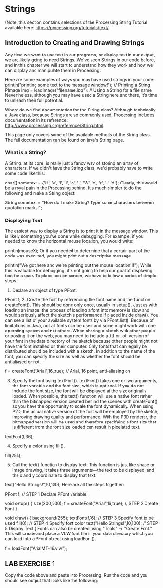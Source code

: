 # Strings
(Note, this section contains selections of the Processing String Tutorial available here: https://processing.org/tutorials/text/)

## Introduction to Creating and Drawing Strings
Any time we want to use text in our programs, or display text in our output, we are likely going to need Strings. We've seen Strings in our code before, and in this chapter we will start to understand how they work and how we can display and manipulate them in Processing.

Here are some examples of ways you may have used strings in your code:
println("printing some text to the message window!");  // Printing a String
PImage img = loadImage("filename.jpg");                // Using a String for a file name
Nevertheless, although you may have used a String here and there, it's time to unleash their full potential.

Where do we find documentation for the String class?
Although technically a Java class, because Strings are so commonly used, Processing includes documentation in its reference: http://www.processing.org/reference/String.html.

This page only covers some of the available methods of the String class. The full documentation can be found on java's String page.

### What is a String?
A String, at its core, is really just a fancy way of storing an array of characters. If we didn't have the String class, we'd probably have to write some code like this:

char[] sometext = {'H', 'e', 'l', 'l', 'o', ' ', 'W', 'o', 'r', 'l', 'd'};
Clearly, this would be a royal pain in the Processing behind. It's much simpler to do the following and make a String object:

String sometext = "How do I make String? Type some characters between quotation marks!";

### Displaying Text
The easiest way to display a String is to print it in the message window. This is likely something you've done while debugging. For example, if you needed to know the horizontal mouse location, you would write:

println(mouseX);
Or if you needed to determine that a certain part of the code was executed, you might print out a descriptive message.

println("We got here and we're printing out the mouse location!!!");
While this is valuable for debugging, it's not going to help our goal of displaying text for a user. To place text on screen, we have to follow a series of simple steps.

1. Declare an object of type PFont.

PFont f;
2. Create the font by referencing the font name and the function createFont().
This should be done only once, usually in setup(). Just as with loading an image, the process of loading a font into memory is slow and would seriously affect the sketch's performance if placed inside draw(). You can see a list of your available system fonts by via PFont.list(). Because of limitations in Java, not all fonts can be used and some might work with one operating system and not others. When sharing a sketch with other people or posting it on the web, you may need to include a .ttf or .otf version of your font in the data directory of the sketch because other people might not have the font installed on their computer. Only fonts that can legally be distributed should be included with a sketch. In addition to the name of the font, you can specify the size as well as whether the font should be antialiased or not.

f = createFont("Arial",16,true); // Arial, 16 point, anti-aliasing on

3. Specify the font using textFont().
textFont() takes one or two arguments, the font variable and the font size, which is optional. If you do not include the font size, the font will be displayed at the size originally loaded. When possible, the text() function will use a native font rather than the bitmapped version created behind the scenes with createFont() so you have the opportunity to scale the font dynamically. When using P2D, the actual native version of the font will be employed by the sketch, improving drawing quality and performance. With the P3D renderer, the bitmapped version will be used and therefore specifying a font size that is different from the font size loaded can result in pixelated text.

textFont(f,36);

4. Specify a color using fill().

fill(255);

5. Call the text() function to display text.
This function is just like shape or image drawing, it takes three arguments—the text to be displayed, and the x and y coordinate to display that text.

text("Hello Strings!",10,100);
Here are all the steps together:

PFont f;                           // STEP 1 Declare PFont variable
  
void setup() {
  size(200,200);
  f = createFont("Arial",16,true); // STEP 2 Create Font
}

void draw() {
  background(255);
  textFont(f,16);                  // STEP 3 Specify font to be used
  fill(0);                         // STEP 4 Specify font color 
  text("Hello Strings!",10,100);   // STEP 5 Display Text
}
Fonts can also be created using "Tools" → "Create Font." This will create and place a VLW font file in your data directory which you can load into a PFont object using loadFont().

f = loadFont("ArialMT-16.vlw");

## LAB EXERCISE 1
Copy the code above and paste into Processing. Run the code and you should see output that looks like the following:
